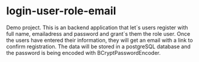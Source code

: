 # login-user-role-email

Demo project.
This is an backend application that let´s users register with full name, emailadress and password and grant´s them the role user.
Once the users have entered their information, they will get an email with a link to confirm registration.
The data will be stored in a postgreSQL database and the password is being encoded with BCryptPasswordEncoder.
